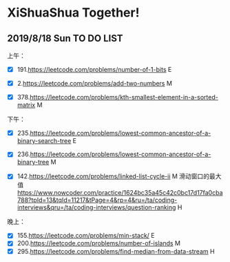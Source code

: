 # XiShuaShua Together!

## 2019/8/18 Sun TO DO LIST

上午：

- [x] 191.https://leetcode.com/problems/number-of-1-bits E
- [x] 2.https://leetcode.com/problems/add-two-numbers M
- [x] 378.https://leetcode.com/problems/kth-smallest-element-in-a-sorted-matrix M


下午：

- [x] 235.https://leetcode.com/problems/lowest-common-ancestor-of-a-binary-search-tree E 
- [x] 236.https://leetcode.com/problems/lowest-common-ancestor-of-a-binary-tree M
- [x] 142.https://leetcode.com/problems/linked-list-cycle-ii M
滑动窗口的最大值 https://www.nowcoder.com/practice/1624bc35a45c42c0bc17d17fa0cba788?tpId=13&tqId=11217&tPage=4&rp=4&ru=/ta/coding-interviews&qru=/ta/coding-interviews/question-ranking H


晚上：

- [x] 155.https://leetcode.com/problems/min-stack/ E
- [x] 200.https://leetcode.com/problems/number-of-islands M
- [x] 295.https://leetcode.com/problems/find-median-from-data-stream H
